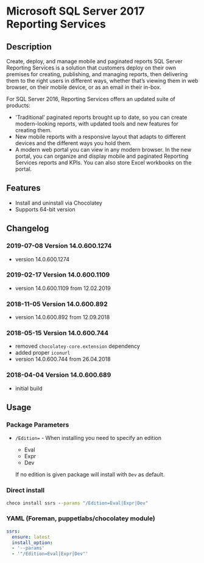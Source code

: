 # Microsoft SQL Server 2017 Reporting Services

## Description

Create, deploy, and manage mobile and paginated reports
SQL Server Reporting Services is a solution that customers deploy on their own premises for creating, publishing, and managing reports, then delivering them to the right users in different ways, whether that’s viewing them in web browser, on their mobile device, or as an email in their in-box.

For SQL Server 2016, Reporting Services offers an updated suite of products:

* 'Traditional' paginated reports brought up to date, so you can create modern-looking reports, with updated tools and new features for creating them.
* New mobile reports with a responsive layout that adapts to different devices and the different ways you hold them.
* A modern web portal you can view in any modern browser. In the new portal, you can organize and display mobile and paginated Reporting Services reports and KPIs. You can also store Excel workbooks on the portal.

## Features

* Install and uninstall via Chocolatey
* Supports 64-bit version

## Changelog

### 2019-07-08 Version 14.0.600.1274

* version 14.0.600.1274

### 2019-02-17 Version 14.0.600.1109

* version 14.0.600.1109 from 12.02.2019

### 2018-11-05 Version 14.0.600.892

* version 14.0.600.892 from 12.09.2018

### 2018-05-15 Version 14.0.600.744

* removed `chocolatey-core.extension` dependency
* added proper `iconurl`
* version 14.0.600.744 from 26.04.2018

### 2018-04-04 Version 14.0.600.689

* initial build

## Usage

### Package Parameters

* `/Edition=` - When installing you need to specify an edition
  * Eval
  * Expr
  * Dev

  If no edition is given package will install with `Dev` as default.

### Direct install

```cmd
choco install ssrs --params "/Edition=Eval|Expr|Dev"
```

### YAML (Foreman, puppetlabs/chocolatey module)

```yaml
ssrs:
  ensure: latest
  install_option:
  - '--params'
  - '"/Edition=Eval|Expr|Dev"'
```
